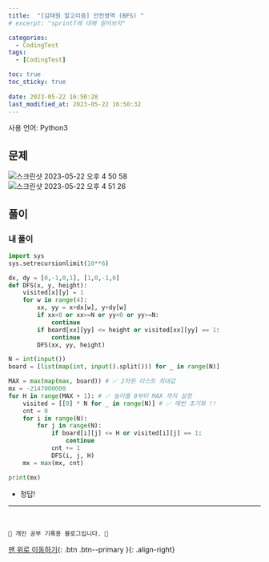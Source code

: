 ```yaml
---
title:  "[김태원 알고리즘] 안전영역 (BFS) "
# excerpt: "sprintf에 대해 알아보자"

categories:
  - CodingTest
tags:
  - [CodingTest]

toc: true
toc_sticky: true
 
date: 2023-05-22 16:50:28
last_modified_at: 2023-05-22 16:50:32
---
```


사용 언어: Python3

## 문제
![스크린샷 2023-05-22 오후 4 50 58](https://github.com/minju412/EcommerceApp/assets/59405576/97772c53-a5ff-4389-9bde-88bad714de4b)<br>
![스크린샷 2023-05-22 오후 4 51 26](https://github.com/minju412/EcommerceApp/assets/59405576/aaaf4d5f-ab66-472e-a5dd-c323e04f1299)

## 풀이
### 내 풀이
```py
import sys
sys.setrecursionlimit(10**6)

dx, dy = [0,-1,0,1], [1,0,-1,0]
def DFS(x, y, height):
    visited[x][y] = 1
    for w in range(4):
        xx, yy = x+dx[w], y+dy[w]
        if xx<0 or xx>=N or yy<0 or yy>=N:
            continue
        if board[xx][yy] <= height or visited[xx][yy] == 1:
            continue
        DFS(xx, yy, height)

N = int(input())
board = [list(map(int, input().split())) for _ in range(N)]

MAX = max(map(max, board)) # ✅ 2차원 리스트 최대값
mx = -2147000000
for H in range(MAX + 1): # ✅ 높이를 0부터 MAX 까지 설정
    visited = [[0] * N for _ in range(N)] # ✅ 매번 초기화 !! 
    cnt = 0
    for i in range(N):
        for j in range(N):
            if board[i][j] <= H or visited[i][j] == 1:
                continue
            cnt += 1
            DFS(i, j, H)
    mx = max(mx, cnt)

print(mx)
```
- 정답!











***
<br>


    💛 개인 공부 기록용 블로그입니다. 👻

[맨 위로 이동하기](#){: .btn .btn--primary }{: .align-right}
